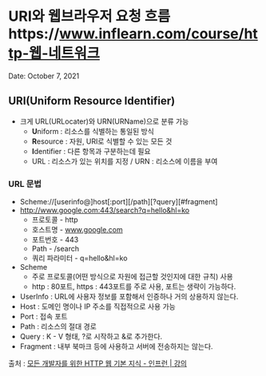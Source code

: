 # URI와 웹브라우저 요청 흐름https://www.inflearn.com/course/http-웹-네트워크

Date: October 7, 2021

## URI(Uniform Resource Identifier)

- 크게 URL(URLocater)와 URN(URName)으로 분류 가능
    - **U**niform : 리소스를 식별하는 통일된 방식
    - **R**esource : 자원, URI로 식별할 수 있는 모든 것
    - **I**dentifier : 다른 항목과 구분하는데 필요
    - URL : 리소스가 있는 위치를 지정 / URN : 리소스에 이름을 부여

### URL 문법

- Scheme://[userinfo@]host[:port][/path][?query][#fragment]
- http://www.google.com:443/search?q=hello&hl=ko
    - 프로토콜 - http
    - 호스트명 - www.google.com
    - 포트번호 - 443
    - Path - /search
    - 쿼리 파라미터 - q=hello&hl=ko
- Scheme
    - 주로 프로토콜(어떤 방식으로 자원에 접근할 것인지에 대한 규칙) 사용
    - http : 80포트, https : 443포트를 주로 사용, 포트는 생략이 가능하다.
- UserInfo : URL에 사용자 정보를 포함해서 인증하나 거의 상용하지 않는다.
- Host : 도메인 명이나 IP 주소를 직접적으로 사용 가능
- Port : 접속 포트
- Path : 리소스의 절대 경로
- Query : K - V 형태, ?로 시작하고 &로 추가한다.
- Fragment : 내부 북마크 등에 사용하고 서버에 전송하지는 않는다.

출처 :
[모든 개발자를 위한 HTTP 웹 기본 지식 - 인프런 | 강의](https://www.inflearn.com/course/http-%EC%9B%B9-%EB%84%A4%ED%8A%B8%EC%9B%8C%ED%81%AC)